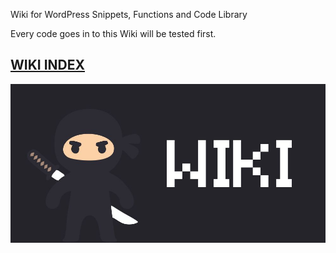 Wiki for WordPress Snippets, Functions and Code Library

Every code goes in to this Wiki will be tested first.
## [WIKI INDEX](https://github.com/sinanisler/WordPress-Developer-Library/wiki)



![WordPress Developer Wiki](https://raw.githubusercontent.com/sinanisler/WordPress-Developer-Library/main/wiki.jpg)
